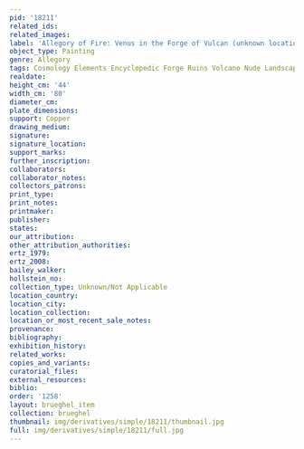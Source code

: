 ```yaml
---
pid: '18211'
related_ids: 
related_images: 
label: 'Allegory of Fire: Venus in the Forge of Vulcan (unknown location)'
object_type: Painting
genre: Allegory
tags: Cosmology Elements Encyclopedic Forge Ruins Volcano Nude Landscape Armor
realdate: 
height_cm: '44'
width_cm: '80'
diameter_cm: 
plate_dimensions: 
support: Copper
drawing_medium: 
signature: 
signature_location: 
support_marks: 
further_inscription: 
collaborators: 
collaborator_notes: 
collectors_patrons: 
print_type: 
print_notes: 
printmaker: 
publisher: 
states: 
our_attribution: 
other_attribution_authorities: 
ertz_1979: 
ertz_2008: 
bailey_walker: 
hollstein_no: 
collection_type: Unknown/Not Applicable
location_country: 
location_city: 
location_collection: 
location_or_most_recent_sale_notes: 
provenance: 
bibliography: 
exhibition_history: 
related_works: 
copies_and_variants: 
curatorial_files: 
external_resources: 
biblio: 
order: '1258'
layout: brueghel_item
collection: brueghel
thumbnail: img/derivatives/simple/18211/thumbnail.jpg
full: img/derivatives/simple/18211/full.jpg
---
```

